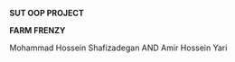 **********SUT OOP PROJECT**********

************FARM FRENZY************

Mohammad Hossein Shafizadegan AND Amir Hossein Yari
